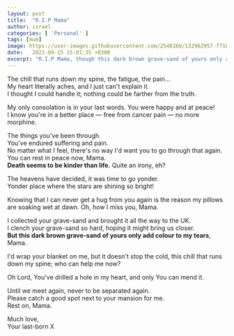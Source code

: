 ```yaml
---
layout: post
title:  "R.I.P Mama"
author: israel
categories: [ 'Personal' ]
tags: [mum]
image: https://user-images.githubusercontent.com/2548160/132962957-f7187af1-408f-488b-9df6-c081a091ccc4.jpeg
date:   2021-09-15 15:01:35 +0300
excerpt: "R.I.P Mama, though this dark brown grave-sand of yours only adds colours to my tears"
---
```


The chill that runs down my spine, the fatigue, the pain...<br>
My heart literally aches, and I just can't explain it. <br>
I thought I could handle it; nothing could be farther from the truth.<br>

My only consolation is in your last words. You were happy and at peace! <br>
I know you're in a better place — free from cancer pain — no more morphine. <br>

The things you've been through.<br>
You've endured suffering and pain.<br>
No matter what I feel, there's no way I'd want you to go through that again. <br>
You can rest in peace now, Mama. <br>
<strong>Death seems to be kinder than life.</strong> Quite an irony, eh? 

The heavens have decided, it was time to go yonder.<br>
Yonder place where the stars are shining so bright! 

Knowing that I can never get a hug from you again is the reason my pillows are soaking wet at dawn.
Oh, how I miss you, Mama. 

I collected your grave-sand and brought it all the way to the UK.<br> 
I clench your grave-sand so hard, hoping it might bring us closer. <br>
<strong>But this dark brown grave-sand of yours only add colour to my tears</strong>, Mama. 

I'd wrap your blanket on me, but it doesn't stop the cold, this chill that runs down my spine; who can help me now? <br>

Oh Lord, You've drilled a hole in my heart, and only You can mend it.

Until we meet again, never to be separated again. <br>
Please catch a good spot next to your mansion for me. <br>
Rest on, Mama. <br>

Much love,<br>
Your last-born X<br>
